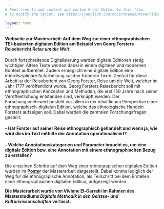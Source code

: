 ```yaml
---
# Feel free to add content and custom Front Matter to this file.
# To modify the layout, see https://jekyllrb.com/docs/themes/#overriding-theme-defaults

layout: home
---
```

#### Webseite zur Masterarbeit: **Auf dem Weg zur einer ethnographischen TEI-basierten digitalen Edition am Beispiel von Georg Forsters Reisebericht *Reise um die Welt***

Durch fortschreitende Digitalisierung werden digitale Editionen stetig wichtiger. Ältere Texte werden dabei in einem digitalen und modernen Kontext aufbereitet. Zudem ermöglicht eine digitale Edition eine interdisziplinäre Aufarbeitung solcher früheren Texte. Zentral für diese Arbeit ist der Reisebericht von Georg Forster, Reise um die Welt, welcher im Jahr 1777 veröffentlicht wurde. Georg Forsters Reisebericht soll mit ethnographischen Konzepten und Methoden, die erst 150 Jahre nach seiner Veröffentlichung entstanden sind, verknüpft werden. Der Forschungsmehrwert besteht vor allem in der inhaltlichen Perspektive einer ethnographisch-digitalen Edition, welche das ethnologische Handeln Forsters aufzeigen soll. Dabei werden die zentralen Forschungsfragen gestellt: 

#### - Hat Forster auf seiner Reise ethnographisch gehandelt und wenn ja, wie wird dies im Text mithilfe der Annotation operationalisiert?

#### - Welche Annotationskategorien und Parameter braucht es, um eine digitale Edition bzw. eine Annotation mit einem ethnographischen Bezug zu erstellen? 

Die einzelnen Schritte auf dem Weg einer ethnograpischen digitalen Edition wurden im **[Poster](  https://ethno-annotation.github.io/poster/)** der Masterarbeit dargestellt. Dabei konnte lediglich der Weg für die ethnograpische Annotation, als Teilschritt bei dem Erstellen einer ethnographsichen digitalen Edition, aufgezeigt werden. 

 **Die Masterarbeit wurde von Viviane El-Garrahi im Rahmen des Masterstudiums *Digitale Methodik in den Geistes- und Kulturwissenschaften* verfasst.**